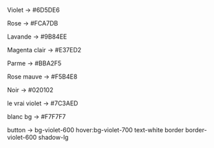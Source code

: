 Violet -> #6D5DE6

Rose -> #FCA7DB

Lavande → #9B84EE

Magenta clair → #E37ED2

Parme → #BBA2F5

Rose mauve → #F5B4E8

Noir -> #020102

le vrai violet -> #7C3AED

blanc bg -> #F7F7F7

button -> bg-violet-600 hover:bg-violet-700 text-white border border-violet-600 shadow-lg
